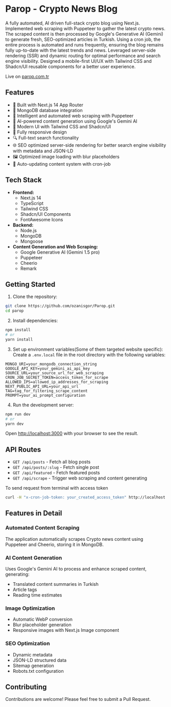 # Parop - Crypto News Blog

A fully automated, AI driven full-stack crypto blog using Next.js. Implemented web scraping with Puppeteer to gather the latest crypto news. The scraped content is then processed by Google's Generative AI (Gemini) to generate fresh, SEO-optimized articles in Turkish. Using a cron job, the entire process is automated and runs frequently, ensuring the blog remains fully up-to-date with the latest trends and news. Leveraged server-side rendering (SSR) and dynamic routing for optimal performance and search engine visibility. Designed a mobile-first UI/UX with Tailwind CSS and Shadcn/UI reusable components for a better user experience.

Live on [parop.com.tr](https://parop.com.tr/)

## Features

- 🚀 Built with Next.js 14 App Router
- 💾 MongoDB database integration
- 🤖 Intelligent and automated web scraping with Puppeteer
- 🧠 AI-powered content generation using Google's Gemini AI
- 🎨 Modern UI with Tailwind CSS and Shadcn/UI
- 📱 Fully responsive design
- 🔍 Full-text search functionality
- 🌐 SEO optimized server-side rendering for better search engine visibility with metadata and JSON-LD
- 🖼️ Optimized image loading with blur placeholders
- 🔄 Auto-updating content system with cron-job

## Tech Stack

- **Frontend:**
  - Next.js 14
  - TypeScript
  - Tailwind CSS
  - Shadcn/UI Components
  - FontAwesome Icons
- **Backend:**
  - Node.js
  - MongoDB
  - Mongoose
- **Content Generation and Web Scraping:**
  - Google Generative AI (Gemini 1.5 pro)
  - Puppeteer
  - Cheerio
  - Remark

## Getting Started

1. Clone the repository:

```bash
git clone https://github.com/ozanisgor/Parop.git
cd parop
```

2. Install dependencies:

```bash
npm install
# or
yarn install
```

3. Set up environment variables(Some of them targeted website specific):
   Create a `.env.local` file in the root directory with the following variables:

```env
MONGO_URI=your_mongodb_connection_string
GOOGLE_API_KEY=your_gemini_ai_api_key
SOURCE_URL=your_source_url_for_web_scraping
CRON_JOB_SECRET_TOKEN=access_token_for_scrape
ALLOWED_IPS=allowed_ip_addresses_for_scraping
NEXT_PUBLIC_API_URL=your_api_url
TAG=tag_for_filtering_scrape_content
PROMPT=your_ai_prompt_configuration
```

4. Run the development server:

```bash
npm run dev
# or
yarn dev
```

Open [http://localhost:3000](http://localhost:3000) with your browser to see the result.

## API Routes

- `GET /api/posts` - Fetch all blog posts
- `GET /api/posts/:slug` - Fetch single post
- `GET /api/featured` - Fetch featured posts
- `GET /api/scrape` - Trigger web scraping and content generating

To send request from terminal with access token

```bash
curl -H "x-cron-job-token: your_created_access_token" http://localhost:3000/api/scrape
```

## Features in Detail

### Automated Content Scraping

The application automatically scrapes Crypto news content using Puppeteer and Cheerio, storing it in MongoDB.

### AI Content Generation

Uses Google's Gemini AI to process and enhance scraped content, generating:

- Translated content summaries in Turkish
- Article tags
- Reading time estimates

### Image Optimization

- Automatic WebP conversion
- Blur placeholder generation
- Responsive images with Next.js Image component

### SEO Optimization

- Dynamic metadata
- JSON-LD structured data
- Sitemap generation
- Robots.txt configuration

## Contributing

Contributions are welcome! Please feel free to submit a Pull Request.

